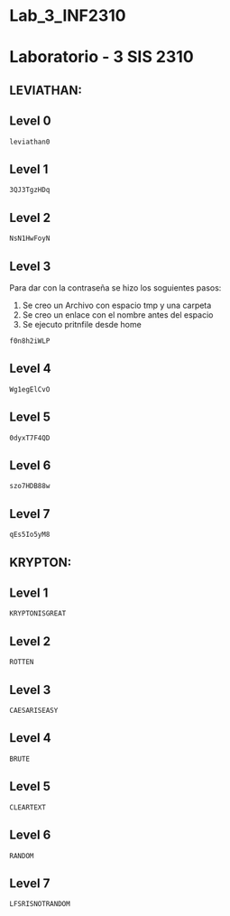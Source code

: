# Lab_3_INF2310
# Laboratorio - 3 SIS 2310

## LEVIATHAN:
## Level 0
```
leviathan0
```
## Level 1
```
3QJ3TgzHDq
```
## Level 2
```
NsN1HwFoyN
```
## Level 3
Para dar con la contraseña se hizo los soguientes pasos:
1. Se creo un Archivo con espacio tmp y una carpeta 
2. Se creo un enlace con el nombre antes del espacio
3. Se ejecuto pritnfile desde home 
```
f0n8h2iWLP
```
## Level 4
```
Wg1egElCvO
```
## Level 5
```
0dyxT7F4QD
```
## Level 6
```
szo7HDB88w
```
## Level 7
```
qEs5Io5yM8
``` 
##
##
##
##
## KRYPTON:
## Level 1
```
KRYPTONISGREAT
```
## Level 2
```
ROTTEN
```
## Level 3
```
CAESARISEASY
```
## Level 4
```
BRUTE
```
## Level 5
```
CLEARTEXT
```
## Level 6
```
RANDOM
```
## Level 7
```
LFSRISNOTRANDOM
```
